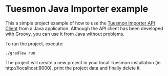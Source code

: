 # Tuesmon Java Importer example

This a simple project example of how to use the [Tuesmon Importer API Client](https://github.com/tuesmoncom/tuesmon-importer-api-client) from a Java application. Although the API client has been developed with Groovy, you can use it from Java without problems.

To run the project, execute:

```
./gradlew run
```

The project will create a new project in your local Tuesmon installation (in http://localhost:8000), print the project data and finally delete it.
